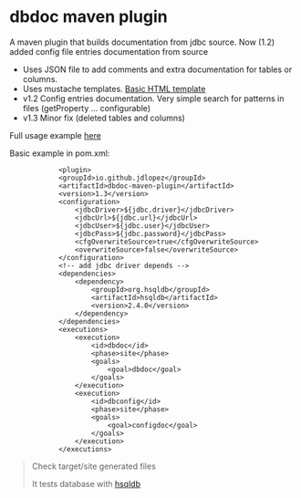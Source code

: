 # dbdoc maven plugin

A maven plugin that builds documentation from jdbc source. Now (1.2) added config file entries documentation from source 

* Uses JSON file to add comments and extra documentation for tables or columns.
* Uses mustache templates. [Basic HTML template](src/main/resources/template-html.mustache)
* v1.2 Config entries documentation. Very simple search for patterns in files (getProperty ... configurable)
* v1.3 Minor fix (deleted tables and columns)

Full usage example [here](src/it/simple-it/pom.xml)

Basic example in pom.xml:

                <plugin>
                <groupId>io.github.jdlopez</groupId>
                <artifactId>dbdoc-maven-plugin</artifactId>
                <version>1.3</version>
                <configuration>
                    <jdbcDriver>${jdbc.driver}</jdbcDriver>
                    <jdbcUrl>${jdbc.url}</jdbcUrl>
                    <jdbcUser>${jdbc.user}</jdbcUser>
                    <jdbcPass>${jdbc.password}</jdbcPass>
                    <cfgOverwriteSource>true</cfgOverwriteSource>
                    <overwriteSource>false</overwriteSource>
                </configuration>
                <!-- add jdbc driver depends -->
                <dependencies>
                    <dependency>
                        <groupId>org.hsqldb</groupId>
                        <artifactId>hsqldb</artifactId>
                        <version>2.4.0</version>
                    </dependency>
                </dependencies>
                <executions>
                    <execution>
                        <id>dbdoc</id>
                        <phase>site</phase>
                        <goals>
                            <goal>dbdoc</goal>
                        </goals>
                    </execution>
                    <execution>
                        <id>dbconfig</id>
                        <phase>site</phase>
                        <goals>
                            <goal>configdoc</goal>
                        </goals>
                    </execution>
                </executions>

>Check target/site generated files
>
>It tests database with [hsqldb](http://hsqldb.org/)

